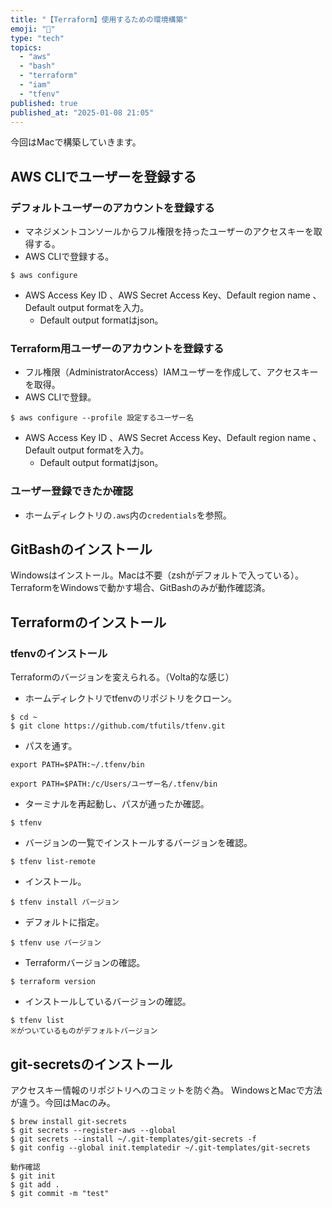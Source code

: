 ```yaml
---
title: "【Terraform】使用するための環境構築"
emoji: "🍣"
type: "tech"
topics:
  - "aws"
  - "bash"
  - "terraform"
  - "iam"
  - "tfenv"
published: true
published_at: "2025-01-08 21:05"
---
```


今回はMacで構築していきます。

## AWS CLIでユーザーを登録する
### デフォルトユーザーのアカウントを登録する
- マネジメントコンソールからフル権限を持ったユーザーのアクセスキーを取得する。
- AWS CLIで登録する。
```
$ aws configure
```
- AWS Access Key ID 、AWS Secret Access Key、Default region name 、Default output formatを入力。
  - Default output formatはjson。
### Terraform用ユーザーのアカウントを登録する
- フル権限（AdministratorAccess）IAMユーザーを作成して、アクセスキーを取得。
- AWS CLIで登録。
```
$ aws configure --profile 設定するユーザー名
```
- AWS Access Key ID 、AWS Secret Access Key、Default region name 、Default output formatを入力。
  - Default output formatはjson。
### ユーザー登録できたか確認
- ホームディレクトリの`.aws`内の`credentials`を参照。

## GitBashのインストール
Windowsはインストール。Macは不要（zshがデフォルトで入っている）。
TerraformをWindowsで動かす場合、GitBashのみが動作確認済。

## Terraformのインストール
### tfenvのインストール
Terraformのバージョンを変えられる。（Volta的な感じ）
- ホームディレクトリでtfenvのリポジトリをクローン。
```
$ cd ~
$ git clone https://github.com/tfutils/tfenv.git
```
- パスを通す。
```.zshrc（Mac）
export PATH=$PATH:~/.tfenv/bin
```
```.bashrc（Windows）
export PATH=$PATH:/c/Users/ユーザー名/.tfenv/bin
```
- ターミナルを再起動し、パスが通ったか確認。
```
$ tfenv
```
- バージョンの一覧でインストールするバージョンを確認。
```
$ tfenv list-remote
```
- インストール。
```
$ tfenv install バージョン
```
- デフォルトに指定。
```
$ tfenv use バージョン
```
- Terraformバージョンの確認。
```
$ terraform version
```
- インストールしているバージョンの確認。
```
$ tfenv list
※がついているものがデフォルトバージョン
```

## git-secretsのインストール
アクセスキー情報のリポジトリへのコミットを防ぐ為。
WindowsとMacで方法が違う。今回はMacのみ。
```
$ brew install git-secrets
$ git secrets --register-aws --global
$ git secrets --install ~/.git-templates/git-secrets -f
$ git config --global init.templatedir ~/.git-templates/git-secrets

動作確認
$ git init
$ git add .
$ git commit -m "test"
```